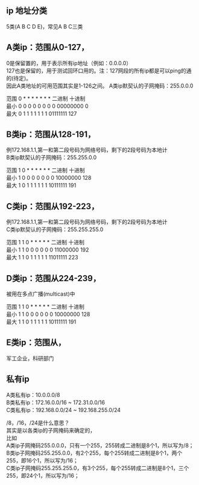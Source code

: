 
ip 地址分类
---------
5类(A B C D E)，常见A B C三类  

A类ip：范围从0-127，
--------
0是保留置的，用于表示所有ip地址（例如：0.0.0.0）  
127也是保留的，用于测试回环口用的。注：127网段的所有ip都是可以ping的通的(待定)。  
因此A类地址的可用范围其实是1-126之间。 
A类ip默契认的子网掩码：255.0.0.0 

范围  0  *  *  *  *  *  *  *  二进制     十进制  
最小  0  0  0  0  0  0  0  0  00000000  0  
最大  0  1  1  1  1  1  1  1  01111111  127  


B类ip：范围从128-191，
--------
例172.168.1.1,第一和第二段号码为网络号码，剩下的2段号码为本地计   
B类ip默契认的子网掩码：255.255.0.0

范围  1  0  *  *  *  *  *  *  二进制     十进制    
最小  1  0  0  0  0  0  0  0  10000000  128  
最大  1  0  1  1  1  1  1  1  10111111  191  


C类ip：范围从192-223，
--------
例172.168.1.1,第一和第二段号码为网络号码，剩下的2段号码为本地计  
C类ip默契认的子网掩码：255.255.255.0

范围  1  1  0  *  *  *  *  *  二进制     十进制    
最小  1  1  0  0  0  0  0  0  11000000  192  
最大  1  1  0  1  1  1  1  1  11011111  223  


D类ip：范围从224-239，
--------
被用在多点广播(multicast)中

范围  1  1  0  *  *  *  *  *  二进制     十进制  
最小  1  1  0  0  0  0  0  0  10000000  128  
最大  1  1  0  1  1  1  1  1  10111111  191


E类ip：范围从，
--------
军工企业，科研部门  




私有ip
--------
A类私有ip：10.0.0.0/8  
B类私有ip：172.16.0.0/16 ~ 172.31.0.0/16  
C类私有ip：192.168.0.0/24 ~ 192.168.255.0/24  

/8，/16，/24是什么意思？  
其实是以各类ip的子网掩码来确定的，  
比如   
A类ip子网掩码255.0.0.0，只有一个255，255转成二进制是8个1，所以写为/8；  
B类ip子网掩码255.255.0.0，有2个255，每个255转成二进制是8个1，两个255，即16个1，所以写为/16；  
C类ip子网掩码255.255.255.0，有3个255，每个255转成二进制是8个1，三个255，即24个1，所以写为/16；  




































